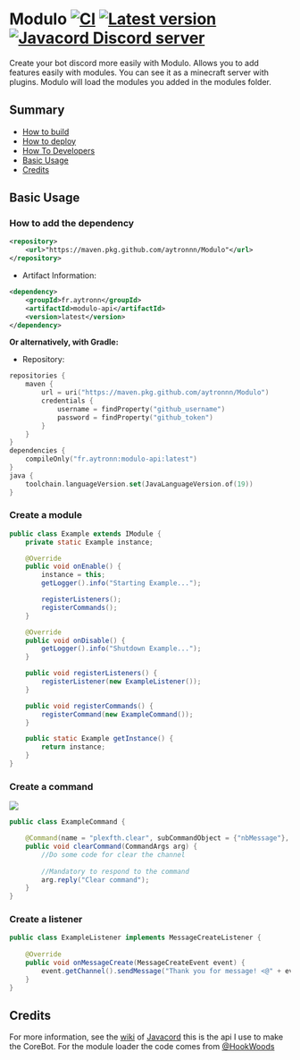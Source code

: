 # Modulo [![CI](https://github.com/aytronnn/Modulo/actions/workflows/ci.yml/badge.svg?branch=master)](https://github.com/aytronnn/Modulo/actions/workflows/ci.yml) [![Latest version](https://shields.io/github/release/aytronnn/Modulo.svg?label=Version&colorB=brightgreen&style=flat-square)](https://github.com/aytronnn/Modulo/releases/latest) [![Javacord Discord server](https://shields.io/discord/281078252599246850.svg?colorB=%237289DA&label=Discord&style=flat-square)](https://discord.gg/nutFJyJDvM)
Create your bot discord more easily with Modulo. Allows you to add features easily with modules.
You can see it as a minecraft server with plugins. Modulo will load the modules you added in the modules folder.

## Summary

- [How to build](https://github.com/aytronnn/Modulo/wiki/Modulo#how-to-build)
- [How to deploy](https://github.com/aytronnn/Modulo/wiki/Modulo#how-to-deploy)
- [How To Developers](https://github.com/aytronnn/Modulo/wiki/Modulo#how-to-developers)
- [Basic Usage](#basic-usage)
- [Credits](#credits)

## Basic Usage

### How to add the dependency
```xml
<repository>
    <url>"https://maven.pkg.github.com/aytronnn/Modulo"</url>
</repository>
```
* Artifact Information:
```xml
<dependency>
    <groupId>fr.aytronn</groupId>
    <artifactId>modulo-api</artifactId>
    <version>latest</version>
</dependency>
 ```

**Or alternatively, with Gradle:**

* Repository:
```kotlin
repositories {
    maven {
        url = uri("https://maven.pkg.github.com/aytronnn/Modulo")
        credentials {
            username = findProperty("github_username")
            password = findProperty("github_token")
        }
    }
}
dependencies {
    compileOnly("fr.aytronn:modulo-api:latest")
}
java {
    toolchain.languageVersion.set(JavaLanguageVersion.of(19))
}
```

### Create a module

```java
public class Example extends IModule {
    private static Example instance;

    @Override
    public void onEnable() {
        instance = this;
        getLogger().info("Starting Example...");

        registerListeners();
        registerCommands();
    }

    @Override
    public void onDisable() {
        getLogger().info("Shutdown Example...");
    }

    public void registerListeners() {
        registerListener(new ExampleListener());
    }

    public void registerCommands() {
        registerCommand(new ExampleCommand());
    }

    public static Example getInstance() {
        return instance;
    }
}
```

### Create a command

![](https://user-images.githubusercontent.com/72011165/218261719-9d8428fb-9589-4634-a94e-75f6d8ae199d.png)

```java
public class ExampleCommand {

    @Command(name = "plexfth.clear", subCommandObject = {"nbMessage"}, subCommandType = {SlashCommandOptionType.DECIMAL}, description = "Clear the channel")
    public void clearCommand(CommandArgs arg) {
        //Do some code for clear the channel
        
        //Mandatory to respond to the command
        arg.reply("Clear command");
    }
}
```

### Create a listener

```java
public class ExampleListener implements MessageCreateListener {
    
    @Override
    public void onMessageCreate(MessageCreateEvent event) {
        event.getChannel().sendMessage("Thank you for message! <@" + event.getMessageAuthor().getIdAsString() + ">");
    }
}
```

## Credits

For more information, see the [wiki](https://javacord.org/wiki/basic-tutorials/interactions/commands.html#creating-a-command) of [Javacord](https://github.com/Javacord/Javacord) this is the api I use to make the CoreBot.
For the module loader the code comes from [@HookWoods](https://github.com/HookWoods)
